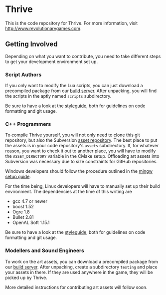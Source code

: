 Thrive
======

This is the code repository for Thrive. For more information, visit
http://www.revolutionarygames.com.


Getting Involved
----------------
Depending on what you want to contribute, you need to take different steps
to get your development environment set up.

### Script Authors
If you only want to modify the Lua scripts, you can just download a 
precompiled package from our [build server](ftp://91.250.119.121/jenkins).
After unpacking, you will find the scripts in the aptly named `scripts` 
subdirectory.

Be sure to have a look at the [styleguide](www.github.com/Revolutionary-Games/Thrive/blob/master/doc/style_guide.dox),
both for guidelines on code formatting and git usage.

### C++ Programmers
To compile Thrive yourself, you will not only need to clone this git 
repository, but also the Subversion [asset repository](91.250.119.121/scm/svn/thrive_assets/trunk).
The best place to put the assets is in your code repository's `assets` 
subdirectory. If, for whatever reason, you want to check it out to another
place, you will have to modify the `ASSET_DIRECTORY` variable in the CMake 
setup. Offloading art assets into Subversion was necessary due to size 
constraints for GitHub repositories.

Windows developers should follow the procedure outlined in the [mingw setup 
guide](www.github.com/Revolutionary-Games/Thrive/blob/master/mingw_setup/readme.txt).

For the time being, Linux developers will have to manually set up their build 
environment. The dependencies at the time of this writing are

* gcc 4.7 or newer
* boost 1.52
* Ogre 1.8
* Bullet 2.81
* OpenAL Soft 1.15.1

Be sure to have a look at the [styleguide](www.github.com/Revolutionary-Games/Thrive/blob/master/doc/style_guide.dox),
both for guidelines on code formatting and git usage.

### Modellers and Sound Engineers
To work on the art assets, you can download a precompiled package from our
[build server](ftp://91.250.119.121/jenkins). After unpacking, create a 
subdirectory `testing` and place your assets in there. If they are used 
anywhere in the game, they will be picked up by Thrive.

More detailed instructions for contributing art assets will follow soon.

